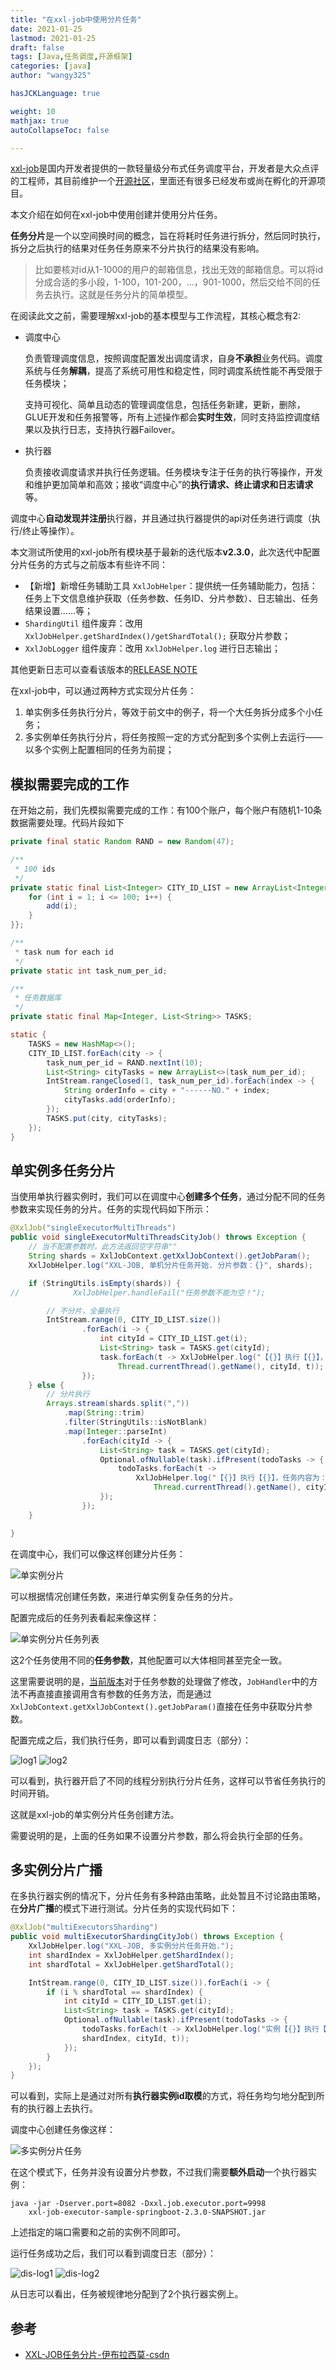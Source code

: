```yaml
---
title: "在xxl-job中使用分片任务"
date: 2021-01-25
lastmod: 2021-01-25
draft: false
tags: [Java,任务调度,开源框架]
categories: [java]
author: "wangy325"

hasJCKLanguage: true

weight: 10
mathjax: true
autoCollapseToc: false

---
```


[xxl-job](https://www.xuxueli.com/xxl-job/#%E3%80%8A%E5%88%86%E5%B8%83%E5%BC%8F%E4%BB%BB%E5%8A%A1%E8%B0%83%E5%BA%A6%E5%B9%B3%E5%8F%B0XXL-JOB%E3%80%8B)是国内开发者提供的一款轻量级分布式任务调度平台，开发者是大众点评的工程师，其目前维护一个[开源社区](https://www.xuxueli.com/)，里面还有很多已经发布或尚在孵化的开源项目。

本文介绍在如何在xxl-job中使用创建并使用分片任务。

**任务分片**是一个以空间换时间的概念，旨在将耗时任务进行拆分，然后同时执行，拆分之后执行的结果对任务任务原来不分片执行的结果没有影响。

> 比如要核对id从1-1000的用户的邮箱信息，找出无效的邮箱信息。可以将id分成合适的多小段，1-100，101-200，...，901-1000，然后交给不同的任务去执行。这就是任务分片的简单模型。

在阅读此文之前，需要理解xxl-job的基本模型与工作流程，其核心概念有2:

- 调度中心

    负责管理调度信息，按照调度配置发出调度请求，自身**不承担**业务代码。调度系统与任务**解耦**，提高了系统可用性和稳定性，同时调度系统性能不再受限于任务模块；

    支持可视化、简单且动态的管理调度信息，包括任务新建，更新，删除，GLUE开发和任务报警等，所有上述操作都会**实时生效**，同时支持监控调度结果以及执行日志，支持执行器Failover。
- 执行器

    负责接收调度请求并执行任务逻辑。任务模块专注于任务的执行等操作，开发和维护更加简单和高效；接收“调度中心”的**执行请求、终止请求和日志请求**等。

调度中心**自动发现并注册**执行器，并且通过执行器提供的api对任务进行调度（执行/终止等操作）。

<!--more-->

本文测试所使用的xxl-job所有模块基于最新的迭代版本<span id="v">**v2.3.0**</span>，此次迭代中配置分片任务的方式与之前版本有些许不同：

>
- 【新增】新增任务辅助工具 `XxlJobHelper`：提供统一任务辅助能力，包括：任务上下文信息维护获取（任务参数、任务ID、分片参数）、日志输出、任务结果设置……等；
- `ShardingUtil` 组件废弃：改用 `XxlJobHelper.getShardIndex()/getShardTotal();` 获取分片参数；
- `XxlJobLogger` 组件废弃：改用 `XxlJobHelper.log` 进行日志输出；

其他更新日志可以查看该版本的[RELEASE NOTE](https://www.xuxueli.com/xxl-job/#7.31%20%E7%89%88%E6%9C%AC%20v2.3.0%20Release%20Notes[%E8%BF%AD%E4%BB%A3%E4%B8%AD])

在xxl-job中，可以通过两种方式实现分片任务：

1. 单实例多任务执行分片，等效于前文中的例子，将一个大任务拆分成多个小任务；
2. 多实例单任务执行分片，将任务按照一定的方式分配到多个实例上去运行——以多个实例上配置相同的任务为前提；

## 模拟需要完成的工作

在开始之前，我们先模拟需要完成的工作：有100个账户，每个账户有随机1-10条数据需要处理。代码片段如下

```java
private final static Random RAND = new Random(47);

/**
 * 100 ids
 */
private static final List<Integer> CITY_ID_LIST = new ArrayList<Integer>() {{
    for (int i = 1; i <= 100; i++) {
        add(i);
    }
}};

/**
 * task num for each id
 */
private static int task_num_per_id;

/**
 * 任务数据库
 */
private static final Map<Integer, List<String>> TASKS;

static {
    TASKS = new HashMap<>();
    CITY_ID_LIST.forEach(city -> {
        task_num_per_id = RAND.nextInt(10);
        List<String> cityTasks = new ArrayList<>(task_num_per_id);
        IntStream.rangeClosed(1, task_num_per_id).forEach(index -> {
            String orderInfo = city + "------NO." + index;
            cityTasks.add(orderInfo);
        });
        TASKS.put(city, cityTasks);
    });
}
```

## 单实例多任务分片

当使用单执行器实例时，我们可以在调度中心**创建多个任务**，通过分配不同的任务参数来实现任务的分片。任务的实现代码如下所示：

```Java
@XxlJob("singleExecutorMultiThreads")
public void singleExecutorMultiThreadsCityJob() throws Exception {
    // 当不配置参数时，此方法返回空字符串""
    String shards = XxlJobContext.getXxlJobContext().getJobParam();
    XxlJobHelper.log("XXL-JOB, 单机分片任务开始. 分片参数：{}", shards);

    if (StringUtils.isEmpty(shards)) {
//            XxlJobHelper.handleFail("任务参数不能为空！");

        // 不分片，全量执行
        IntStream.range(0, CITY_ID_LIST.size())
                .forEach(i -> {
                    int cityId = CITY_ID_LIST.get(i);
                    List<String> task = TASKS.get(cityId);
                    task.forEach(t -> XxlJobHelper.log("【{}】执行【{}】，任务内容为：{}",
                        Thread.currentThread().getName(), cityId, t));
                });
    } else {
        // 分片执行
        Arrays.stream(shards.split(","))
            .map(String::trim)
            .filter(StringUtils::isNotBlank)
            .map(Integer::parseInt)
                .forEach(cityId -> {
                    List<String> task = TASKS.get(cityId);
                    Optional.ofNullable(task).ifPresent(todoTasks -> {
                        todoTasks.forEach(t ->
                            XxlJobHelper.log("【{}】执行【{}】，任务内容为：{}",
                                Thread.currentThread().getName(), cityId, t));
                    });
                });
    }

}
```

在调度中心，我们可以像这样创建分片任务：

![单实例分片](/img/xxl-job-standalone-sharding.jpg)

可以根据情况创建任务数，来进行单实例复杂任务的分片。

配置完成后的任务列表看起来像这样：

![单实例分片任务列表](/img/xxl-job-standalone-sharding-list.jpg)

这2个任务使用不同的**任务参数**，其他配置可以大体相同甚至完全一致。

这里需要说明的是，[当前版本](#v)对于任务参数的处理做了修改，`JobHandler`中的方法不再直接直接调用含有参数的任务方法，而是通过`XxlJobContext.getXxlJobContext().getJobParam()`直接在任务中获取分片参数。

配置完成之后，我们执行任务，即可以看到调度日志（部分）：

![log1](/img/xxl-job-standalone-sharding-log1.jpg)
![log2](/img/xxl-job-standalone-sharding-log2.jpg)

可以看到，执行器开启了不同的线程分别执行分片任务，这样可以节省任务执行的时间开销。

这就是xxl-job的单实例分片任务创建方法。

需要说明的是，上面的任务如果不设置分片参数，那么将会执行全部的任务。

## 多实例分片广播

在多执行器实例的情况下，分片任务有多种路由策略，此处暂且不讨论路由策略，在**分片广播**的模式下进行测试。分片任务的实现代码如下：

```java
@XxlJob("multiExecutorsSharding")
public void multiExecutorShardingCityJob() throws Exception {
    XxlJobHelper.log("XXL-JOB, 多实例分片任务开始.");
    int shardIndex = XxlJobHelper.getShardIndex();
    int shardTotal = XxlJobHelper.getShardTotal();

    IntStream.range(0, CITY_ID_LIST.size()).forEach(i -> {
        if (i % shardTotal == shardIndex) {
            int cityId = CITY_ID_LIST.get(i);
            List<String> task = TASKS.get(cityId);
            Optional.ofNullable(task).ifPresent(todoTasks -> {
                todoTasks.forEach(t -> XxlJobHelper.log("实例【{}】执行【{}】，任务内容为：{}",
                shardIndex, cityId, t));
            });
        }
    });
}
```

可以看到，实际上是通过对所有**执行器实例id取模**的方式，将任务均匀地分配到所有的执行器上去执行。

调度中心创建任务像这样：

![多实例分片任务](/img/xxl-job-dis-sharding.jpg)

在这个模式下，任务并没有设置分片参数，不过我们需要**额外启动**一个执行器实例：

```
java -jar -Dserver.port=8082 -Dxxl.job.executor.port=9998
    xxl-job-executor-sample-springboot-2.3.0-SNAPSHOT.jar
```
上述指定的端口需要和之前的实例不同即可。

运行任务成功之后，我们可以看到调度日志（部分）：

![dis-log1](/img/xxl-job-dis-sharding-log1.jpg)
![dis-log2](/img/xxl-job-dis-sharding-log2.jpg)

从日志可以看出，任务被规律地分配到了2个执行器实例上。

## 参考

- [XXL-JOB任务分片-伊布拉西莫-csdn](https://blog.csdn.net/it_freshman/article/details/105421781)
